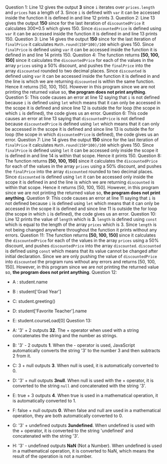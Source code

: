 Question 1: Line 12 gives the output **3** since `i` iterates over `prices.length` and `prices` has a length of 3. Since `i` is defined with `var` it can be accessed inside the function it is defined in and line 12 prints 3.
Question 2: Line 13 gives the output **150** since for the last iteration of `discountedPrice` it calculates 300*0.5 which gives 150. Since `discountedPrice` is defined using `var` it can be accessed inside the function it is defined in and line 13 prints 150.
Question 3: Line 14 gives the output **150** since for the last iteration of `finalPrice` it calculates `Math.round(150*100)/100` which gives 150. Since `finalPrice` is defined using `var` it can be accessed inside the function it is defined in and line 14 prints 150.
Question 4: The function returns **[50, 100, 150]** since it calculates the `discountedPrice` for each of the values in the array `prices` using a 50% discount, and pushes the `finalPrice` into the array `discounted` rounded to two decimal places. Since `discounted` is defined using `var` it can be accessed inside the function it is defined in and the line is which we are returning `discounted` is within the same function. Hence it returns [50, 100, 150]. However in this program since we are not printing the returned value so, **the program does not print anything**.
Question 5: This code causes an error at line 12 saying that `i` is not defined because `i` is defined using `let` which means that it can only be accessed in the scope it is defined and since line 12 is outside the for loop (the scope in which `i` is defined), the code gives us an error.
Question 6: This code causes an error at line 13 saying that `discountedPrice` is not defined because `discountedPrice` is defined using `let` which means that it can only be accessed in the scope it is defined and since line 13 is outside the for loop (the scope in which `discountedPrice` is defined), the code gives us an error.
Question 7: Line 14 gives the output **150** since for the last iteration of `finalPrice` it calculates `Math.round(150*100)/100` which gives 150. Since `finalPrice` is defined using `let` it can be accessed only inside the scope it is defined in and line 14 is within that scope. Hence it prints 150.
Question 8: The function returns **[50, 100, 150]** since it calculates the `discountedPrice` for each of the values in the array `prices` using a 50% discount, and pushes the `finalPrice` into the array `discounted` rounded to two decimal places. Since `discounted` is defined using `let` it can be accessed only inside the scope it is defined in and the line is which we are returning `discounted` is within that scope. Hence it returns [50, 100, 150]. However, in this program since we are not printing the returned value so, **the program does not print anything**.
Question 9: This code causes an error at line 11 saying that `i` is not defined because `i` is defined using `let` which means that it can only be accessed in the scope it is defined and since line 11 is outside the for loop (the scope in which `i` is defined), the code gives us an error.
Question 10: Line 12 prints the value of `length` which is **3**. `length` is defined using `const` which is equal to the length of the array `prices` which is 3. Since `length` is not being changed anywhere throughout the function it prints without any errors.
Question 11: The function returns **[50, 100, 150]** since it calculates the `discountedPrice` for each of the values in the array `prices` using a 50% discount, and pushes `discountedPrice` into the array `discounted`. `discounted` is defined using `const` which means that its value cannot be changed after initial declaration. Since we are only pushing the value of `discountedPrice` into `discounted` the program runs without any errors and returns [50, 100, 150]. However, in this program since we are not printing the returned value so, **the program does not print anything**.
Question 12:
- A : student.name
- B : student['Grad Year']
- C: student.greeting()
- D: student['Favorite Teacher'].name
- E: student.courseLoad[0]
Question 13: 
- A: '3' + 2 outputs **32**. The + operator when used with a string concatenates the string and the number as strings. 

- B: '3' - 2 outputs **1**. When the - operator is used, JavaScript automatically converts the string '3' to the number 3 and then subtracts 2 from it.

- C: 3 + null outputs **3**. When null is used, it is automatically converted to 0.

- D: '3' + null outputs **3null**. When null is used with the + operator, it is converted to the string `null` and concatenated with the string '3'.

- E: true + 3 outputs **4**. When true is used in a mathematical operation, it is automatically converted to 1.

- F: false + null outputs **0**. When false and null are used in a mathematical operation, they are both automatically converted to 0.

- G: '3' + undefined outputs **3undefined**. When undefined is used with the + operator, it is converted to the string 'undefined' and concatenated with the string '3'.
  
- H: '3' - undefined outputs **NaN** (Not a Number). When undefined is used in a mathematical operation, it is converted to NaN, which means the result of the operation is not a number.


